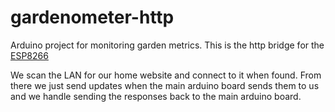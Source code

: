 # gardenometer-http
Arduino project for monitoring garden metrics. This is the http bridge for the [ESP8266](https://en.wikipedia.org/wiki/ESP8266)

We scan the LAN for our home website and connect to it when found.
From there we just send updates when the main arduino board sends them to us and we handle sending the responses back to the main arduino board.
